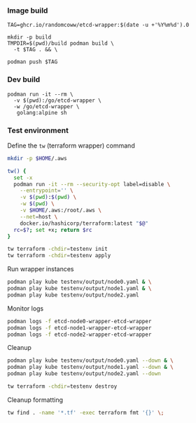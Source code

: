 ### Image build

```
TAG=ghcr.io/randomcoww/etcd-wrapper:$(date -u +'%Y%m%d').0

mkdir -p build
TMPDIR=$(pwd)/build podman build \
  -t $TAG . && \

podman push $TAG
```

### Dev build

```
podman run -it --rm \
  -v $(pwd):/go/etcd-wrapper \
  -w /go/etcd-wrapper \
   golang:alpine sh
```

### Test environment

Define the `tw` (terraform wrapper) command

```bash
mkdir -p $HOME/.aws

tw() {
  set -x
  podman run -it --rm --security-opt label=disable \
    --entrypoint='' \
    -v $(pwd):$(pwd) \
    -w $(pwd) \
    -v $HOME/.aws:/root/.aws \
    --net=host \
    docker.io/hashicorp/terraform:latest "$@"
  rc=$?; set +x; return $rc
}
```

```bash
tw terraform -chdir=testenv init
tw terraform -chdir=testenv apply
```

Run wrapper instances

```bash
podman play kube testenv/output/node0.yaml & \
podman play kube testenv/output/node1.yaml & \
podman play kube testenv/output/node2.yaml
```

Monitor logs

```bash
podman logs -f etcd-node0-wrapper-etcd-wrapper
podman logs -f etcd-node1-wrapper-etcd-wrapper
podman logs -f etcd-node2-wrapper-etcd-wrapper
```

Cleanup

```bash
podman play kube testenv/output/node0.yaml --down & \
podman play kube testenv/output/node1.yaml --down & \
podman play kube testenv/output/node2.yaml --down

tw terraform -chdir=testenv destroy
```

Cleanup formatting

```bash
tw find . -name '*.tf' -exec terraform fmt '{}' \;
```